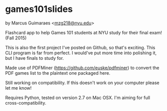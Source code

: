 # games101slides
by Marcus Guimaraes \<mzg218@nyu.edu\> 

Flashcard app to help Games 101 students at NYU study for their final exam!  (Fall 2015)

This is also the first project I've posted on Github, so that's exciting.
This CLI program is far from perfect.  I would've put more time into polishing it, but I have finals to study for.

Made use of PDFMiner (https://github.com/euske/pdfminer) to convert the PDF games list to the plaintext one packaged here.

Still working on compatibility.  If this doesn't work on your computer please let me know!

Requires Python, tested on version 2.7 on Mac OSX.  I'm aiming for full cross-compatibility.

